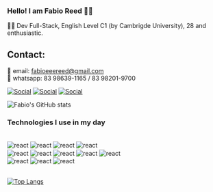 ### Hello! I am Fabio Reed 🙌🙌
🧑‍🚀 Dev Full-Stack, English Level C1 (by Cambrigde University), 28 and enthusiastic.


## Contact:
🍩 email: fabioeeereed@gmail.com<br>
🚀 whatsapp: 83 98639-1165 / 83 98201-9700

[![Social](https://img.shields.io/badge/LinkedIn-0077B5?style=for-the-badge&logo=linkedin&logoColor=white)](https://www.linkedin.com/in/fabioreed/)
[![Social](https://img.shields.io/badge/GitHub-100000?style=for-the-badge&logo=github&logoColor=white)](https://github.com/fabioreed)
[![Social](https://img.shields.io/badge/Facebook-1877F2?style=for-the-badge&logo=facebook&logoColor=white)](https://www.facebook.com/fabioeee)

![Fabio's GitHub stats](https://github-readme-stats.vercel.app/api?username=fabioreed&show_icons=true&theme=dark)

### Technologies I use in my day

<div style="display: inline_block"><br/>
    <img align='center' alt='react' src="https://img.shields.io/badge/React-20232A?style=for-the-badge&logo=react&logoColor=61DAFB" />
    <img align='center' alt='react' src="https://img.shields.io/badge/React_Native-20232A?style=for-the-badge&logo=react&logoColor=61DAFB" /> 
    <img align='center' alt='react' src="https://img.shields.io/badge/Redux-593D88?style=for-the-badge&logo=redux&logoColor=white" /> 
    <img align='center' alt='react' src="https://img.shields.io/badge/MongoDB-4EA94B?style=for-the-badge&logo=mongodb&logoColor=white" /><br>
    <img align='center' alt='react' src="https://img.shields.io/badge/CSS3-1572B6?style=for-the-badge&logo=css3&logoColor=white" />
    <img align='center' alt='react' src="https://img.shields.io/badge/Sass-CC6699?style=for-the-badge&logo=sass&logoColor=white" />
    <img align='center' alt='react' src="https://img.shields.io/badge/HTML5-E34F26?style=for-the-badge&logo=html5&logoColor=white" />
    <img align='center' alt='react' src="https://img.shields.io/badge/JavaScript-F7DF1E?style=for-the-badge&logo=javascript&logoColor=black" />
    <img align='center' alt='react' src="https://img.shields.io/badge/Material--UI-0081CB?style=for-the-badge&logo=material-ui&logoColor=white" /><br>
    <img align='center' alt='react' src="https://img.shields.io/badge/PostgreSQL-316192?style=for-the-badge&logo=postgresql&logoColor=white" />
    <img align='center' alt='react' src="https://img.shields.io/badge/MySQL-00000F?style=for-the-badge&logo=mysql&logoColor=white" />
    <img align='center' alt='react' src="https://img.shields.io/badge/TypeScript-007ACC?style=for-the-badge&logo=typescript&logoColor=white" />
</div></br>

[![Top Langs](https://github-readme-stats.vercel.app/api/top-langs/?username=anuraghazra&layout=compact)](https://github.com/anuraghazra/github-readme-stats)








